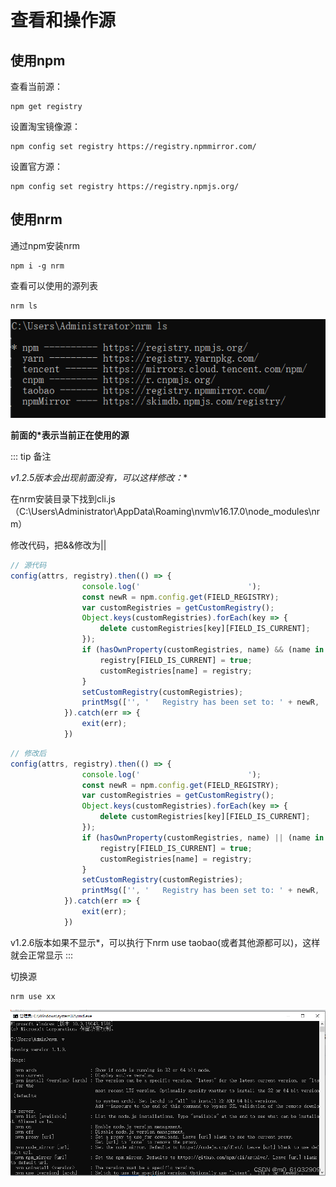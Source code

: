 # 查看和操作源

## 使用npm

查看当前源：

```
npm get registry
```

设置淘宝镜像源：

```
npm config set registry https://registry.npmmirror.com/
```

设置官方源：

```
npm config set registry https://registry.npmjs.org/

```

## 使用nrm

通过npm安装nrm

```
npm i -g nrm
```

查看可以使用的源列表

```
nrm ls
```

![Image text](../public/nodeKnowledge/02/01.png)

**前面的*表示当前正在使用的源**

::: tip 备注

**v1.2.5版本会出现前面没有*，可以这样修改：**

在nrm安装目录下找到cli.js（C:\Users\Administrator\AppData\Roaming\nvm\v16.17.0\node_modules\nrm）

修改代码，把&&修改为||

```js
// 源代码
config(attrs, registry).then(() => {
                console.log('                        ');
                const newR = npm.config.get(FIELD_REGISTRY);
                var customRegistries = getCustomRegistry();
                Object.keys(customRegistries).forEach(key => {
                    delete customRegistries[key][FIELD_IS_CURRENT];
                });
                if (hasOwnProperty(customRegistries, name) && (name in registries || customRegistries[name].registry === registry.registry)) {
                    registry[FIELD_IS_CURRENT] = true;
                    customRegistries[name] = registry;
                }
                setCustomRegistry(customRegistries);
                printMsg(['', '   Registry has been set to: ' + newR, '']);
            }).catch(err => {
                exit(err);
            })
```

```js
// 修改后
config(attrs, registry).then(() => {
                console.log('                        ');
                const newR = npm.config.get(FIELD_REGISTRY);
                var customRegistries = getCustomRegistry();
                Object.keys(customRegistries).forEach(key => {
                    delete customRegistries[key][FIELD_IS_CURRENT];
                });
                if (hasOwnProperty(customRegistries, name) || (name in registries || customRegistries[name].registry === registry.registry)) {
                    registry[FIELD_IS_CURRENT] = true;
                    customRegistries[name] = registry;
                }
                setCustomRegistry(customRegistries);
                printMsg(['', '   Registry has been set to: ' + newR, '']);
            }).catch(err => {
                exit(err);
            })
```

v1.2.6版本如果不显示*，可以执行下nrm use taobao(或者其他源都可以)，这样就会正常显示
:::

切换源

```
nrm use xx
```

![Image text](../public/nodeKnowledge/01/02.png)

